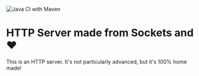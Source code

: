 ![Java CI with Maven](https://github.com/jhannes/http-client/workflows/Java%20CI%20with%20Maven/badge.svg)

HTTP Server made from Sockets and ♥
====================================

This is an HTTP server. It's not particularly advanced, but it's 100% home made!



